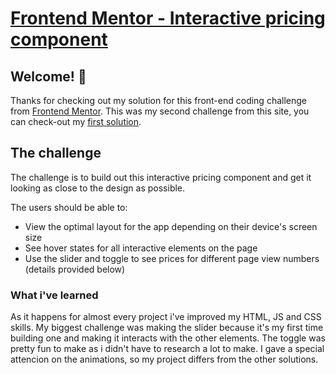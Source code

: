 # [Frontend Mentor - Interactive pricing component](https://thurzinrb.github.io/interactive-pricing-component-main/index.html)

## Welcome! 👋

Thanks for checking out my solution for this front-end coding challenge from [Frontend Mentor](https://www.frontendmentor.io). This was my second challenge from this site, you can check-out my [first solution](https://github.com/ThurzinRB/faq-accordion-card-main).


## The challenge

The challenge is to build out this interactive pricing component and get it looking as close to the design as possible.

The users should be able to:

- View the optimal layout for the app depending on their device's screen size
- See hover states for all interactive elements on the page
- Use the slider and toggle to see prices for different page view numbers (details provided below)

### What i've learned

As it happens for almost every project i've improved my HTML, JS and CSS skills. My biggest challenge was making the slider because it's my first time building one and making it interacts with the other elements. The toggle was pretty fun to make as i didn't have to research a lot to make. I gave a special attencion on the animations, so my project differs from the other solutions.
